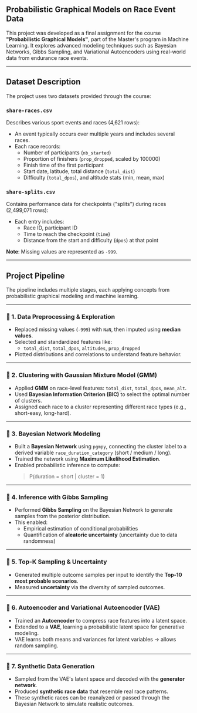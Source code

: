 ## Probabilistic Graphical Models on Race Event Data

This project was developed as a final assignment for the course **"Probabilistic Graphical Models"**, part of the Master's program in Machine Learning. It explores advanced modeling techniques such as Bayesian Networks, Gibbs Sampling, and Variational Autoencoders using real-world data from endurance race events.

---

## **Dataset Description**

The project uses two datasets provided through the course:

### **`share-races.csv`**  
Describes various sport events and races (4,621 rows):
- An event typically occurs over multiple years and includes several races.
- Each race records:
  - Number of participants (`nb_started`)
  - Proportion of finishers (`prop_dropped`, scaled by 100000)
  - Finish time of the first participant
  - Start date, latitude, total distance (`total_dist`)
  - Difficulty (`total_dpos`), and altitude stats (min, mean, max)

### **`share-splits.csv`**  
Contains performance data for checkpoints ("splits") during races (2,499,071 rows):
- Each entry includes:
  - Race ID, participant ID
  - Time to reach the checkpoint (`time`)
  - Distance from the start and difficulty (`dpos`) at that point

**Note**: Missing values are represented as `-999`.

---

## Project Pipeline

The pipeline includes multiple stages, each applying concepts from probabilistic graphical modeling and machine learning.

---

### 🔹 1. Data Preprocessing & Exploration
- Replaced missing values (`-999`) with `NaN`, then imputed using **median values**.
- Selected and standardized features like:
  - `total_dist`, `total_dpos`, `altitudes`, `prop_dropped`
- Plotted distributions and correlations to understand feature behavior.

---

### 🔹 2. Clustering with Gaussian Mixture Model (GMM)
- Applied **GMM** on race-level features: `total_dist`, `total_dpos`, `mean_alt`.
- Used **Bayesian Information Criterion (BIC)** to select the optimal number of clusters.
- Assigned each race to a cluster representing different race types (e.g., short-easy, long-hard).

---

### 🔹 3. Bayesian Network Modeling
- Built a **Bayesian Network** using `pgmpy`, connecting the cluster label to a derived variable `race_duration_category` (short / medium / long).
- Trained the network using **Maximum Likelihood Estimation**.
- Enabled probabilistic inference to compute:
  > P(duration = short | cluster = 1)

---

### 🔹 4. Inference with Gibbs Sampling
- Performed **Gibbs Sampling** on the Bayesian Network to generate samples from the posterior distribution.
- This enabled:
  - Empirical estimation of conditional probabilities
  - Quantification of **aleatoric uncertainty** (uncertainty due to data randomness)

---

### 🔹 5. Top-K Sampling & Uncertainty
- Generated multiple outcome samples per input to identify the **Top-10 most probable scenarios**.
- Measured **uncertainty** via the diversity of sampled outcomes.

---

### 🔹 6. Autoencoder and Variational Autoencoder (VAE)
- Trained an **Autoencoder** to compress race features into a latent space.
- Extended to a **VAE**, learning a probabilistic latent space for generative modeling.
- VAE learns both means and variances for latent variables → allows random sampling.

---

### 🔹 7. Synthetic Data Generation
- Sampled from the VAE's latent space and decoded with the **generator network**.
- Produced **synthetic race data** that resemble real race patterns.
- These synthetic races can be reanalyzed or passed through the Bayesian Network to simulate realistic outcomes.

